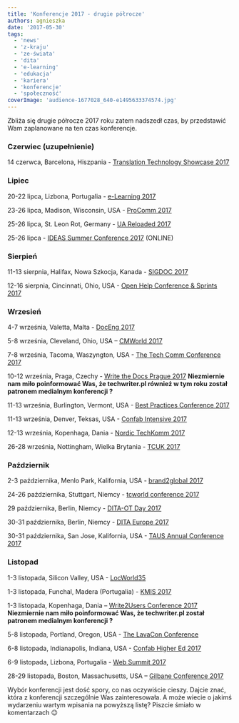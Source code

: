 ```yaml
---
title: 'Konferencje 2017 - drugie półrocze'
authors: agnieszka
date: '2017-05-30'
tags:
  - 'news'
  - 'z-kraju'
  - 'ze-świata'
  - 'dita'
  - 'e-learning'
  - 'edukacja'
  - 'kariera'
  - 'konferencje'
  - 'społeczność'
coverImage: 'audience-1677028_640-e1495633374574.jpg'
---
```


Zbliża się drugie półrocze 2017 roku zatem nadszedł czas, by przedstawić Wam
zaplanowane na ten czas konferencje.

<!--truncate-->

### Czerwiec (uzupełnienie)

14 czerwca, Barcelona, Hiszpania
- [Translation Technology Showcase 2017](https://www.taus.net/events/conferences/translation-technology-showcase-barcelona#overview)

### Lipiec

20-22 lipca, Lizbona, Portugalia - [e-Learning 2017](http://elearning-conf.org)

23-26 lipca, Madison, Wisconsin, USA -
[ProComm 2017](http://sites.ieee.org/pcs/procomm2017/)

25-26 lipca, St. Leon Rot, Germany - [UA Reloaded 2017](http://ua-reloaded.de/)

25-26 lipca -
[IDEAS Summer Conference 2017](https://ideas.infomanagementcenter.com/) (ONLINE)

### Sierpień

11-13 sierpnia, Halifax, Nowa Szkocja, Kanada -
[SIGDOC 2017](https://sigdoc.acm.org/conference/2017/)

12-16 sierpnia, Cincinnati, Ohio, USA
- [Open Help Conference & Sprints 2017](https://conf.openhelp.cc/)

### Wrzesień

4-7 września, Valetta, Malta -
[DocEng 2017](https://doceng.org/newsite/doceng2017)

5-8 września, Cleveland, Ohio, USA
– [CMWorld 2017](http://www.contentmarketingworld.com/)

7-8 września, Tacoma, Waszyngton, USA -
[The Tech Comm Conference 2017](http://conference.writersua.com/techcomm/)

10-12 września, Praga, Czechy -
[Write the Docs Prague 2017](http://www.writethedocs.org/conf/eu/2017/)
**Niezmiernie nam miło poinformować Was, że techwriter.pl również w tym roku
został patronem medialnym konferencji ?**

11-13 września, Burlington, Vermont, USA -
[Best Practices Conference 2017](https://bp.infomanagementcenter.com/2017-conference/)

11-13 września, Denver, Teksas, USA -
[Confab Intensive 2017](http://confabevents.com/events/intensive-2017)

12-13 września, Kopenhaga, Dania -
[Nordic TechKomm 2017](http://www.nordic-techkomm.com/)

26-28 września, Nottingham, Wielka Brytania -
[TCUK 2017](http://technicalcommunicationuk.com/)

### Październik

2-3 października, Menlo Park, Kalifornia, USA -
[brand2global 2017](http://www.brand2global.com/)

24-26 października, Stuttgart, Niemcy -
[tcworld conference 2017](http://conferences.tekom.de/tcworld17/tcworld17/)

29 października, Berlin, Niemcy -
[DITA-OT Day 2017](https://www.oxygenxml.com/events/2017/dita-ot_day.html)

30-31 października, Berlin, Niemcy -
[DITA Europe 2017](https://ditaeurope.infomanagementcenter.com/)

30-31 października, San Jose, Kalifornia, USA -
[TAUS Annual Conference 2017](https://www.taus.net/events/conferences/taus-annual-conference-2017#call-for-proposals)

### Listopad

1-3 listopada, Silicon Valley, USA -
[LocWorld35](https://locworld.com/events/locworld35-silicon-valley-2017/)

1-3 listopada, Funchal, Madera (Portugalia) -
[KMIS 2017](http://www.kmis.ic3k.org/)

1-3 listopada, Kopenhaga, Dania –
[Write2Users Conference 2017](http://write2users.com/w2u-conference-2017/)
**Niezmiernie nam miło poinformować Was, że techwriter.pl został patronem
medialnym konferencji ?**

5-8 listopada, Portland, Oregon, USA -
[The LavaCon Conference](https://lavacon.org/2017/portland/)

6-8 listopada, Indianapolis, Indiana, USA -
[Confab Higher Ed 2017](http://confabevents.com/events/higher-ed-2017)

6-9 listopada, Lizbona, Portugalia - [Web Summit 2017](https://websummit.com/)

28-29 listopada, Boston, Massachusetts, USA –
[Gilbane Conference 2017](http://gilbaneconference.com/2017/default.aspx)

Wybór konferencji jest dość spory, co nas oczywiście cieszy. Dajcie znać, która
z konferencji szczególnie Was zainteresowała. A może wiecie o jakimś wydarzeniu
wartym wpisania na powyższą listę? Piszcie śmiało w komentarzach 😉
